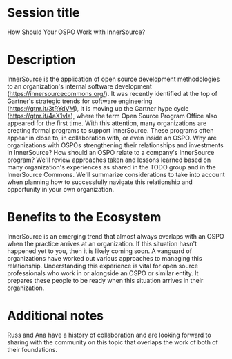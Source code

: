 # Session title

How Should Your OSPO Work with InnerSource?

# Description

InnerSource is the application of open source development methodologies to an organization's internal software development (https://innersourcecommons.org/).
It was recently identified at the top of Gartner's strategic trends for software engineering (https://gtnr.it/3tRYdVM),
It is moving up the Gartner hype cycle (https://gtnr.it/4aX1vIa), where the term Open Source Program Office also appeared for the first time.
With this attention, many organizations are creating formal programs to support InnerSource.
These programs often appear in close to, in collaboration with, or even inside an OSPO.
Why are organizations with OSPOs strengthening their relationships and investments in InnerSource?
How should an OSPO relate to a company's InnerSource program?
We'll review approaches taken and lessons learned based on many organization's experiences as shared in the TODO group and in the InnerSource Commons.
We'll summarize considerations to take into account when planning how to successfully navigate this relationship and opportunity in your own organization.

# Benefits to the Ecosystem

InnerSource is an emerging trend that almost always overlaps with an OSPO when the practice arrives at an organization.
If this situation hasn't happened yet to you, then it is likely coming soon.
A vanguard of organizations have worked out various approaches to managing this relationship.
Understanding this experience is vital for open source professionals who work in or alongside an OSPO or similar entity.
It prepares these people to be ready when this situation arrives in their organization.

# Additional notes

Russ and Ana have a history of collaboration and are looking forward to sharing with the community on this topic that overlaps the work of both of their foundations.

